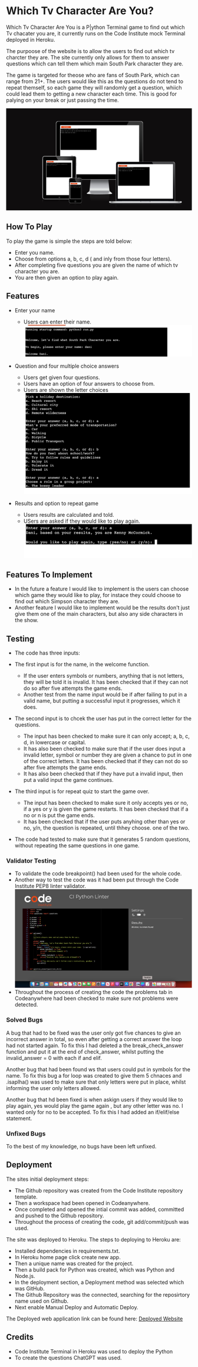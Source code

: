 # Which Tv Character Are You?

Which Tv Character Are You is a P|ython Terminal game to find out which Tv chacater you are, it currently runs on the Code Institute mock Terminal deployed in Heroku.

The purpoose of the website is to allow the users to find out which tv charcter they are. The site currently only allows for them to answer questions which can tell them which main South Park character they are. 

The game is targeted for theose who are fans of South Park, which can range from 21+. The users would like this as the questions do not tend to repeat themself, so each game they will randomly get a question, whiich could lead them to getting a new character each time. This is good for palying on your break or just passing the time.

![AM I Responsive Image](assets/images/responsive.png)

## How To Play

To play the game is simple the steps are told below:
* Enter you name.
* Choose from options a, b, c, d ( and inly from those four letters).
* After completing five questions you are given the name of which tv character you are.
* You are then given an option to play again.

## Features

* Enter your name
    - Users can enter their name.
![Enter your name](assets/images/enter_name.png)

* Question and four multiple choice answers
    - Users get given four questions.
    - Users have an option of four answers to choose from.
    - Users are shown the letter choices
![Question and Answer](assets/images/question_answer.png)

* Results and option to repeat game
    - Users results are calculated and told.
    - USers are asked if they would like to play again.
![Results and option to repeat](assets/images/results.png)

## Features To Implement

* In the future a feature I would like to implement is the users can choose which game they would like to play, for instace they could choose to find out which Simpson character they are.
* Another feature I would like to implement would be the results don't just give them one of the main characters, but also any side characters in the show.

## Testing

* The code has three inputs:

* The first input is for the name, in the welcome function. 
    * If the user enters symbols or numbers, anything that is not letters, they will be told it is invalid. It has been checked that if they can not do so after five attempts the game ends.
    * Another test from the name input would be if after failing to put in a valid name, but putting a successful input it progresses, which it does.

* The second input is to chcek the user has put in the correct letter for the questions. 
    * The input has been checked to make sure it can only accept; a, b, c, d, in lowercase or capital. 
    * It has also been checked to make sure that if the user does input a invalid letter, symbol or number they are given a chance to put in one of the correct letters. It has been checked that if they can not do so after five attempts the game ends.
    * It has also been checked that if they have put a invalid input, then put a valid input the game continues. 

* The third input is for repeat quiz to start the game over. 
    * The input has been checked to make sure it only accepts yes or no, if a yes or y is given the game restarts. It has been checked that if a no or n is put the game ends. 
    * It has been checked that if the user puts anyhing other than yes or no, y/n, the question is repeated, until thhey choose. one of the two.

* The code had tested to make sure that it generates 5 random questions, without repeating the same questions in one game.

### Validator Testing

* To validate the code breakpoint() had been used for the whole code.
* Another way to test the code was it had been put through the Code Institute PEP8 linter validator.
![PEP8 Linter validator](assets/images/pep8_linter.png)
* Throughout the process of creating the code the problems tab in Codeanywhere had been checked to make sure not problems were detected.

### Solved Bugs
A bug that had to be fixed was the user only got five chances to give an incorrect answer in total, so even after getting a correct answer the loop had not started again. To fix this I had deleted a the break_check_answer function and put it at the end of check_answer, whilst putting the invalid_answer = 0 with each if and elif.

Another bug that had been found ws that users could put in symbols for the name. To fix this bug a for loop was created to give them 5 chnaces and .isaplha() was used to make sure that only letters were put in place, whilst informing the user only letters allowed.

Another bug that hd been fixed is when askign users if they would like to play again, yes would play the game again , but any other letter was no. I wanted only for no to be accepted. To fix this I had added an if/elif/else statement.

### Unfixed Bugs

To the best of my knowledge, no bugs have been left unfixed.

## Deployment

The sites initial deployment steps:
* The Github repository was created from the Code Institute repository template. 
* Then a workspace had been opened in Codeanywhere.
* Once completed and opened the intial commit was added, committed and pushed to the Github repository.
* Throughout the process of creating the code, git add/commit/push was used.

The site was deployed to Heroku. The steps to deploying to Heroku are:
* Installed dependencies in requirements.txt.
* In Heroku home page click create new app.
* Then a unique name was created for the project.
* Then a build pack for Python was created, which was Python and Node.js.
* In the deployment section, a Deployment method was selected which was GitHub.
* The Github Repository was the connected, searching for the reposirtory name used on Github.
* Next enable Manual Deploy and Automatic Deploy.

The Deployed web application link can be found here: [Deployed Website](https://which-tv-character-are-you-86f095b68cfc.herokuapp.com/)

## Credits 

* Code Institute Terminal in Heroku was used to deploy the Python
* To create the questions ChatGPT was used.